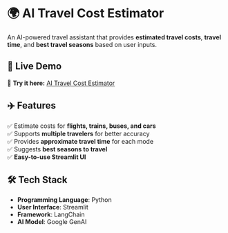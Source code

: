 # 🌍 AI Travel Cost Estimator 

An AI-powered travel assistant that provides **estimated travel costs**, **travel time**, and **best travel seasons** based on user inputs.  

## 🚀 Live Demo  
🔗 **Try it here:** [AI Travel Cost Estimator](https://your-streamlit-app-link.streamlit.app/)  

## ✈️ Features  
✅ Estimate costs for **flights, trains, buses, and cars**  
✅ Supports **multiple travelers** for better accuracy  
✅ Provides **approximate travel time** for each mode  
✅ Suggests **best seasons to travel**  
✅ **Easy-to-use Streamlit UI**  

## 🛠 Tech Stack  
- **Programming Language**: Python
- **User Interface**: Streamlit
- **Framework**: LangChain
- **AI Model**: Google GenAI

